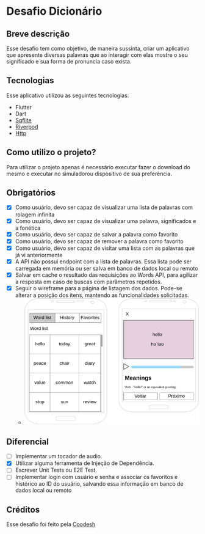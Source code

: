 # Desafio Dicionário

## Breve descrição

Esse desafio tem como objetivo, de maneira sussinta, criar um aplicativo que apresente diversas palavras que ao interagir com elas mostre o seu significado e sua forma de pronuncia
caso exista.

## Tecnologias 

Esse aplicativo utilizou as seguintes tecnologias:

- Flutter
- Dart
- [Sqflite](https://pub.dev/packages/sqflite)
- [Riverpod](https://pub.dev/packages/riverpod)
- [Http](https://pub.dev/packages/http)

## Como utilizo o projeto?

Para utilizar o projeto apenas é necessário executar fazer o download do mesmo e executar no simuladorou dispositivo de sua preferência.

## Obrigatórios

- [x] Como usuário, devo ser capaz de visualizar uma lista de palavras com rolagem infinita
- [x] Como usuário, devo ser capaz de visualizar uma palavra, significados e a fonética
- [x] Como usuário, devo ser capaz de salvar a palavra como favorito
- [x] Como usuário, devo ser capaz de remover a palavra como favorito
- [x] Como usuário, devo ser capaz de visitar uma lista com as palavras que já vi anteriormente
- [x] A API não possui endpoint com a lista de palavras. Essa lista pode ser carregada em memória ou ser salva em banco de dados local ou remoto
- [x] Salvar em cache o resultado das requisições ao Words API, para agilizar a resposta em caso de buscas com parâmetros repetidos.
- [x] Seguir o wireframe para a página de listagem dos dados. Pode-se alterar a posição dos itens, mantendo as funcionalidades solicitadas.
    - ![wireframe](img/wireframe.png)

## Diferencial

- [ ] Implementar um tocador de audio.
- [x] Utilizar alguma ferramenta de Injeção de Dependência.
- [ ] Escrever Unit Tests ou E2E Test.
- [ ] Implementar login com usuário e senha e associar os favoritos e histórico ao ID do usuário, salvando essa informação em banco de dados local ou remoto

## Créditos

Esse desafio foi feito pela [Coodesh](https://coodesh.com/) 

